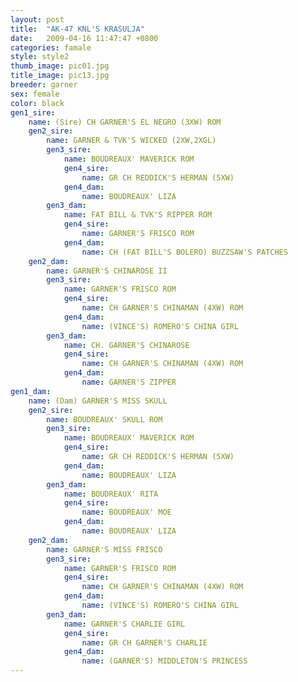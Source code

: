 ```yaml
---
layout: post
title:  "AK-47 KNL'S KRASULJA"
date:   2009-04-16 11:47:47 +0800
categories: famale
style: style2
thumb_image: pic01.jpg
title_image: pic13.jpg
breeder: garner
sex: female
color: black
gen1_sire:
    name: (Sire) CH GARNER'S EL NEGRO (3XW) ROM
    gen2_sire:
        name: GARNER & TVK'S WICKED (2XW,2XGL)
        gen3_sire:
            name: BOUDREAUX' MAVERICK ROM
            gen4_sire:
                name: GR CH REDDICK'S HERMAN (5XW)
            gen4_dam:
                name: BOUDREAUX' LIZA
        gen3_dam:
            name: FAT BILL & TVK'S RIPPER ROM
            gen4_sire:
                name: GARNER'S FRISCO ROM
            gen4_dam:
                name: CH (FAT BILL'S BOLERO) BUZZSAW'S PATCHES
    gen2_dam:
        name: GARNER'S CHINAROSE II
        gen3_sire:
            name: GARNER'S FRISCO ROM
            gen4_sire:
                name: CH GARNER'S CHINAMAN (4XW) ROM
            gen4_dam:
                name: (VINCE'S) ROMERO'S CHINA GIRL
        gen3_dam:
            name: CH. GARNER'S CHINAROSE
            gen4_sire:
                name: CH GARNER'S CHINAMAN (4XW) ROM
            gen4_dam:
                name: GARNER'S ZIPPER
gen1_dam:
    name: (Dam) GARNER'S MISS SKULL
    gen2_sire:
        name: BOUDREAUX' SKULL ROM
        gen3_sire:
            name: BOUDREAUX' MAVERICK ROM
            gen4_sire:
                name: GR CH REDDICK'S HERMAN (5XW)
            gen4_dam:
                name: BOUDREAUX' LIZA
        gen3_dam:
            name: BOUDREAUX' RITA
            gen4_sire:
                name: BOUDREAUX' MOE
            gen4_dam:
                name: BOUDREAUX' LIZA
    gen2_dam:
        name: GARNER'S MISS FRISCO
        gen3_sire:
            name: GARNER'S FRISCO ROM
            gen4_sire:
                name: CH GARNER'S CHINAMAN (4XW) ROM
            gen4_dam:
                name: (VINCE'S) ROMERO'S CHINA GIRL
        gen3_dam:
            name: GARNER'S CHARLIE GIRL
            gen4_sire:
                name: GR CH GARNER'S CHARLIE
            gen4_dam:
                name: (GARNER'S) MIDDLETON'S PRINCESS
---
```


